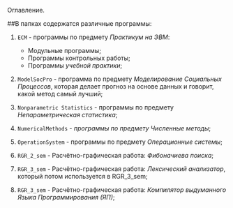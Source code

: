 Оглавление.

##В папках содержатся различные программы:

1. `ECM` - программы по предмету *Практикум на ЭВМ*:
    * Модульные программы;
    * Программы контрольных работы;
    * Программы *учебной практики*;

2. `ModelSocPro` - программа по предмету *Моделирование Социальных Процессов*, которая делает прогноз на основе данных и говорит, какой метод самый лучший;

3. `Nonparametric Statistics` - программы по предмету *Непараметрическая статистика*;

4. `NumericalMethods` - *программы по предмету Численные методы*;

5. `OperationSystem` - программы по предмету *Операционные системы*;

6. `RGR_2_sem` - Расчётно-графическая работа: *Фибоначиева поиска*;

7. `RGR_3_sem` - Расчётно-графическая работа: *Лексический анализатор*, который потом используется в  RGR_3_sem;

8. `RGR_3_sem` - Расчётно-графическая работа: *Компилятор выдуманного Языка Программирования (ЯП)*;